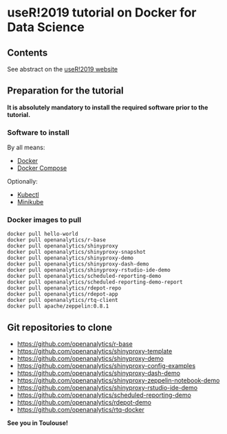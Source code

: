 # useR!2019 tutorial on Docker for Data Science

## Contents

See abstract on the [useR!2019 website](http://user2019.r-project.org/tutorials/#docker)

## Preparation for the tutorial

**It is absolutely mandatory to install the required software prior to the tutorial.**

### Software to install

By all means:

- [Docker](https://docs.docker.com/install/)
- [Docker Compose](https://docs.docker.com/compose/install/)

Optionally:

- [Kubectl](https://kubernetes.io/docs/tasks/tools/install-kubectl/)
- [Minikube](https://kubernetes.io/docs/tasks/tools/install-minikube/)

### Docker images to pull

```
docker pull hello-world
docker pull openanalytics/r-base
docker pull openanalytics/shinyproxy
docker pull openanalytics/shinyproxy-snapshot
docker pull openanalytics/shinyproxy-demo
docker pull openanalytics/shinyproxy-dash-demo
docker pull openanalytics/shinyproxy-rstudio-ide-demo
docker pull openanalytics/scheduled-reporting-demo
docker pull openanalytics/scheduled-reporting-demo-report
docker pull openanalytics/rdepot-repo
docker pull openanalytics/rdepot-app
docker pull openanalytics/rtq-client
docker pull apache/zeppelin:0.8.1
```
## Git repositories to clone

- https://github.com/openanalytics/r-base
- https://github.com/openanalytics/shinyproxy-template
- https://github.com/openanalytics/shinyproxy-demo
- https://github.com/openanalytics/shinyproxy-config-examples
- https://github.com/openanalytics/shinyproxy-dash-demo
- https://github.com/openanalytics/shinyproxy-zeppelin-notebook-demo
- https://github.com/openanalytics/shinyproxy-rstudio-ide-demo
- https://github.com/openanalytics/scheduled-reporting-demo
- https://github.com/openanalytics/rdepot-demo
- https://github.com/openanalytics/rtq-docker


**See you in Toulouse!**
